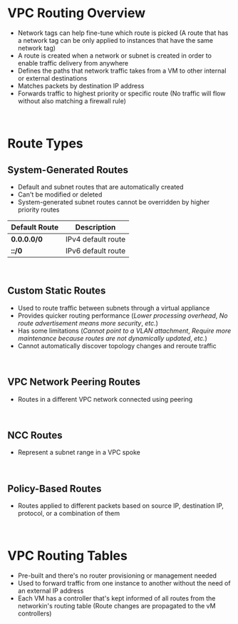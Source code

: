 # VPC Routing Overview

* Network tags can help fine-tune which route is picked (A route that has a network tag can be only applied to instances that have the same network tag)
* A route is created when a network or subnet is created in order to enable traffic delivery from anywhere
* Defines the paths that network traffic takes from a VM to other internal or external destinations 
* Matches packets by destination IP address
* Forwards traffic to highest priority or specific route (No traffic will flow without also matching a firewall rule)

<br>

# Route Types

## System-Generated Routes

* Default and subnet routes that are automatically created
* Can't be modified or deleted
* System-generated subnet routes cannot be overridden by higher priority routes

| Default Route | Description |
| --- | --- |
| **0.0.0.0/0** | IPv4 default route |
| **::/0** | IPv6 default route |

<br>

## Custom Static Routes

* Used to route traffic between subnets through a virtual appliance
* Provides quicker routing performance (*Lower processing overhead*, *No route advertisement means more security*, *etc.*)
* Has some limitations (*Cannot point to a VLAN attachment*, *Require more maintenance because routes are not dynamically updated*, *etc.*)
* Cannot automatically discover topology changes and reroute traffic 

<br>

## VPC Network Peering Routes

* Routes in a different VPC network connected using peering

<br>

## NCC Routes

* Represent a subnet range in a VPC spoke

<br>

## Policy-Based Routes

* Routes applied to different packets based on source IP, destination IP, protocol, or a combination of them


<br>

# VPC Routing Tables

* Pre-built and there's no router provisioning or management needed
* Used to forward traffic from one instance to another without the need of an external IP address
* Each VM has a controller that's kept informed of all routes from the networkin's routing table (Route changes are propagated to the vM controllers)